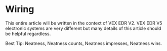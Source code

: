 Wiring
=========

This entire article will be written in the context of VEX EDR V2. VEX EDR V5 electronic systems are very different but many details of this article should be helpful regardless.

Best Tip: Neatness, Neatness counts, Neatness impresses, Neatness wins.
